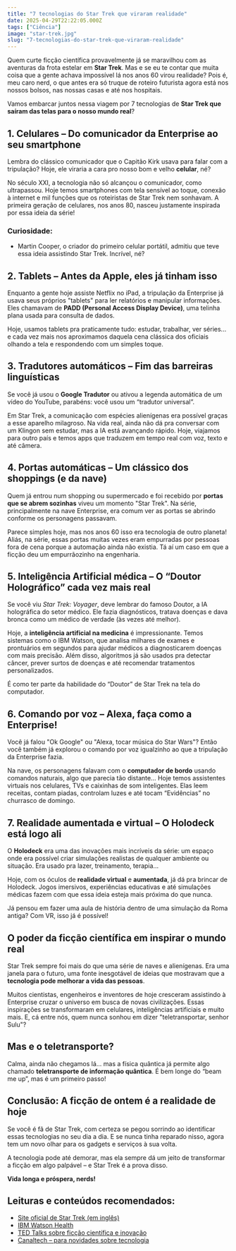 ```yaml
---
title: "7 tecnologias do Star Trek que viraram realidade"
date: 2025-04-29T22:22:05.000Z
tags: ["Ciência"] 
image: "star-trek.jpg"
slug: "7-tecnologias-do-star-trek-que-viraram-realidade"
---
```


Quem curte ficção científica provavelmente já se maravilhou com as aventuras da frota estelar em **Star Trek**. Mas e se eu te contar que muita coisa que a gente achava impossível lá nos anos 60 virou realidade? Pois é, meu caro nerd, o que antes era só truque de roteiro futurista agora está nos nossos bolsos, nas nossas casas e até nos hospitais.

Vamos embarcar juntos nessa viagem por 7 tecnologias de **Star Trek que saíram das telas para o nosso mundo real**?

## 1\. **Celulares** – Do comunicador da Enterprise ao seu smartphone

Lembra do clássico comunicador que o Capitão Kirk usava para falar com a tripulação? Hoje, ele viraria a cara pro nosso bom e velho **celular**, né?

No século XXI, a tecnologia não só alcançou o comunicador, como ultrapassou. Hoje temos smartphones com tela sensível ao toque, conexão à internet e mil funções que os roteiristas de Star Trek nem sonhavam. A primeira geração de celulares, nos anos 80, nasceu justamente inspirada por essa ideia da série!

### Curiosidade:

*   Martin Cooper, o criador do primeiro celular portátil, admitiu que teve essa ideia assistindo Star Trek. Incrível, né?

## 2\. **Tablets** – Antes da Apple, eles já tinham isso

Enquanto a gente hoje assiste Netflix no iPad, a tripulação da Enterprise já usava seus próprios "tablets" para ler relatórios e manipular informações. Eles chamavam de **PADD (Personal Access Display Device)**, uma telinha plana usada para consulta de dados.

Hoje, usamos tablets pra praticamente tudo: estudar, trabalhar, ver séries... e cada vez mais nos aproximamos daquela cena clássica dos oficiais olhando a tela e respondendo com um simples toque.

## 3\. **Tradutores automáticos** – Fim das barreiras linguísticas

Se você já usou o **Google Tradutor** ou ativou a legenda automática de um vídeo do YouTube, parabéns: você usou um “tradutor universal”.

Em Star Trek, a comunicação com espécies alienígenas era possível graças a esse aparelho milagroso. Na vida real, ainda não dá pra conversar com um Klingon sem estudar, mas a IA está avançando rápido. Hoje, viajamos para outro país e temos apps que traduzem em tempo real com voz, texto e até câmera.

## 4\. **Portas automáticas** – Um clássico dos shoppings (e da nave)

Quem já entrou num shopping ou supermercado e foi recebido por **portas que se abrem sozinhas** viveu um momento "Star Trek". Na série, principalmente na nave Enterprise, era comum ver as portas se abrindo conforme os personagens passavam.

Parece simples hoje, mas nos anos 60 isso era tecnologia de outro planeta! Aliás, na série, essas portas muitas vezes eram empurradas por pessoas fora de cena porque a automação ainda não existia. Tá aí um caso em que a ficção deu um empurrãozinho na engenharia.

## 5\. **Inteligência Artificial médica** – O “Doutor Holográfico” cada vez mais real

Se você viu _Star Trek: Voyager_, deve lembrar do famoso Doutor, a IA holográfica do setor médico. Ele fazia diagnósticos, tratava doenças e dava bronca como um médico de verdade (às vezes até melhor).

Hoje, a **inteligência artificial na medicina** é impressionante. Temos sistemas como o IBM Watson, que analisa milhares de exames e prontuários em segundos para ajudar médicos a diagnosticarem doenças com mais precisão. Além disso, algoritmos já são usados pra detectar câncer, prever surtos de doenças e até recomendar tratamentos personalizados.

É como ter parte da habilidade do “Doutor” de Star Trek na tela do computador.

## 6\. **Comando por voz** – Alexa, faça como a Enterprise!

Você já falou "Ok Google" ou "Alexa, tocar música do Star Wars"? Então você também já explorou o comando por voz igualzinho ao que a tripulação da Enterprise fazia.

Na nave, os personagens falavam com o **computador de bordo** usando comandos naturais, algo que parecia tão distante... Hoje temos assistentes virtuais nos celulares, TVs e caixinhas de som inteligentes. Elas leem receitas, contam piadas, controlam luzes e até tocam “Evidências” no churrasco de domingo.

## 7\. **Realidade aumentada e virtual** – O Holodeck está logo ali

O **Holodeck** era uma das inovações mais incríveis da série: um espaço onde era possível criar simulações realistas de qualquer ambiente ou situação. Era usado pra lazer, treinamento, terapia...

Hoje, com os óculos de **realidade virtual** e **aumentada**, já dá pra brincar de Holodeck. Jogos imersivos, experiências educativas e até simulações médicas fazem com que essa ideia esteja mais próxima do que nunca.

Já pensou em fazer uma aula de história dentro de uma simulação da Roma antiga? Com VR, isso já é possível!

## O poder da ficção científica em inspirar o mundo real

Star Trek sempre foi mais do que uma série de naves e alienígenas. Era uma janela para o futuro, uma fonte inesgotável de ideias que mostravam que a **tecnologia pode melhorar a vida das pessoas**.

Muitos cientistas, engenheiros e inventores de hoje cresceram assistindo à Enterprise cruzar o universo em busca de novas civilizações. Essas inspirações se transformaram em celulares, inteligências artificiais e muito mais. E, cá entre nós, quem nunca sonhou em dizer "teletransportar, senhor Sulu"?

## Mas e o teletransporte?

Calma, ainda não chegamos lá... mas a física quântica já permite algo chamado **teletransporte de informação quântica**. É bem longe do “beam me up”, mas é um primeiro passo!

## Conclusão: A ficção de ontem é a realidade de hoje

Se você é fã de Star Trek, com certeza se pegou sorrindo ao identificar essas tecnologias no seu dia a dia. E se nunca tinha reparado nisso, agora tem um novo olhar para os gadgets e serviços à sua volta.

A tecnologia pode até demorar, mas ela sempre dá um jeito de transformar a ficção em algo palpável – e Star Trek é a prova disso.

**Vida longa e próspera, nerds!**

## Leituras e conteúdos recomendados:

*   [Site oficial de Star Trek (em inglês)](https://www.startrek.com)
*   [IBM Watson Health](https://www.ibm.com/watson-health)
*   [TED Talks sobre ficção científica e inovação](https://www.ted.com/talks)
*   [Canaltech – para novidades sobre tecnologia](https://canaltech.com.br)